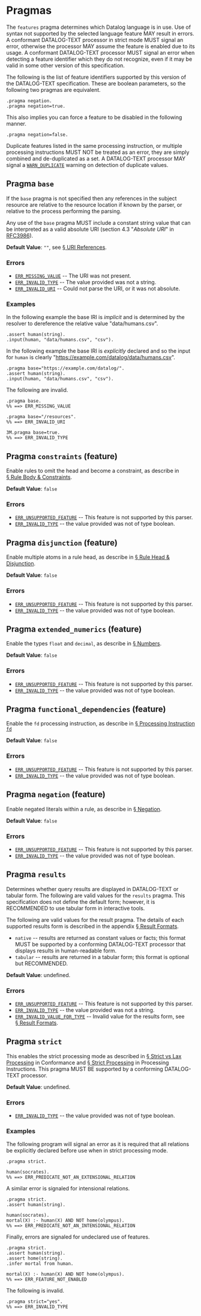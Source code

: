 # Pragmas

The `features` pragma determines which Datalog language is in use. Use of syntax not supported by the selected language feature MAY result in errors. A conformant DATALOG-TEXT processor in strict mode MUST signal an error, otherwise the processor MAY assume the feature is enabled due to its usage. A conformant DATALOG-TEXT processor MUST signal an error when detecting a feature identifier which they do not recognize, even if it may be valid in some other version of this specification.

The following is the list of feature identifiers supported by this version of the DATALOG-TEXT specification. These are boolean parameters, so the following two pragmas are equivalent.

```datalog
.pragma negation.
.pragma negation=true.
```

This also implies you can force a feature to be disabled in the following manner.

```datalog
.pragma negation=false.
```

Duplicate features listed in the same processing instruction, or multiple processing instructions MUST NOT be treated as an error, they are simply combined and de-duplicated as a set. A DATALOG-TEXT processor MAY signal a [`WARN_DUPLICATE`](errors.md#WARN_DUPLICATE) warning on detection of duplicate values.

## Pragma `base`

If the `base` pragma is not specified then any references in the subject resource are relative to the resource location if known by the parser, or relative to the process performing the parsing. 

Any use of the `base` pragma MUST include a constant string value that can be interpreted as a valid absolute URI (section 4.3 "_Absolute URI_" in <span class="bibref inline">[RFC3986](x_references.md#RFC3986)</span>).

**Default Value**: `""`, see [§&nbsp;URI References](resolvers.md#uri-references).

### Errors

* [`ERR_MISSING_VALUE`](errors.md#ERR_MISSING_VALUE) -- The URI was not present.
* [`ERR_INVALID_TYPE`](errors.md#ERR_INVALID_TYPE) -- The value provided was not a string.
* [`ERR_INVALID_URI`](errors.md#ERR_INVALID_URI) -- Could not parse the URI, or it was not absolute.

### Examples

In the following example the base IRI is _implicit_ and is determined by the resolver to dereference the relative value "data/humans.csv".

```datalog
.assert human(string).
.input(human, "data/humans.csv", "csv").
```

In the following example the base IRI is _explicitly_ declared and so the input for `human` is clearly "https://example.com/datalog/data/humans.csv".

```datalog
.pragma base="https://example.com/datalog/".
.assert human(string).
.input(human, "data/humans.csv", "csv").
```

The following are invalid.

```datalog
.pragma base.
%% ==> ERR_MISSING_VALUE
```

```datalog
.pragma base="/resources".
%% ==> ERR_INVALID_URI
```

```datalog
3M.pragma base=true.
%% ==> ERR_INVALID_TYPE
```


## Pragma `constraints` (feature)

Enable rules to omit the head and become a constraint, as describe in [§&nbsp;Rule Body & Constraints](grammar_rules.md#rule-body--constraints).

**Default Value**: `false`

### Errors

* [`ERR_UNSUPPORTED_FEATURE`](errors.md#ERR_UNSUPPORTED_FEATURE) -- This feature is not supported by this parser.
* [`ERR_INVALID_TYPE`](errors.md#ERR_INVALID_TYPE) -- the value provided was not of type boolean.

## Pragma `disjunction` (feature)

Enable multiple atoms in a rule head, as describe in [§&nbsp;Rule Head & Disjunction](grammar_rules.md#rule-head--disjunction).

**Default Value**: `false`

### Errors

* [`ERR_UNSUPPORTED_FEATURE`](errors.md#ERR_UNSUPPORTED_FEATURE) -- This feature is not supported by this parser.
* [`ERR_INVALID_TYPE`](errors.md#ERR_INVALID_TYPE) -- the value provided was not of type boolean.

## Pragma `extended_numerics` (feature)

Enable the types `float` and `decimal`, as describe in [§&nbsp;Numbers](grammar_constants.md#numbers).

**Default Value**: `false`

### Errors

* [`ERR_UNSUPPORTED_FEATURE`](errors.md#ERR_UNSUPPORTED_FEATURE) -- This feature is not supported by this parser.
* [`ERR_INVALID_TYPE`](errors.md#ERR_INVALID_TYPE) -- the value provided was not of type boolean.

## Pragma `functional_dependencies` (feature)

Enable the `fd` processing instruction, as describe in [§&nbsp;Processing Instruction `fd`](grammar_pi.md#processing-instruction-fd)

**Default Value**: `false`

### Errors

* [`ERR_UNSUPPORTED_FEATURE`](errors.md#ERR_UNSUPPORTED_FEATURE) -- This feature is not supported by this parser.
* [`ERR_INVALID_TYPE`](errors.md#ERR_INVALID_TYPE) -- the value provided was not of type boolean.

## Pragma `negation` (feature)

Enable negated literals within a rule, as describe in [§&nbsp;Negation](grammar_literals.md#negation).

**Default Value**: `false`

### Errors

* [`ERR_UNSUPPORTED_FEATURE`](errors.md#ERR_UNSUPPORTED_FEATURE) -- This feature is not supported by this parser.
* [`ERR_INVALID_TYPE`](errors.md#ERR_INVALID_TYPE) -- the value provided was not of type boolean.

## Pragma `results`

Determines whether query results are displayed in DATALOG-TEXT or tabular form. The following are valid values for the `results` pragma. This specification does not define the default form; however, it is RECOMMENDED to use tabular form in interactive tools.

The following are valid values for the result pragma. The details of each supported results form is described in the appendix [§&nbsp;Result Formats](x_result_forms.md).

* `native` -- results are returned as constant values or facts; this format MUST be supported by a conforming DATALOG-TEXT processor that displays results in human-readable form.
* `tabular` -- results are returned in a tabular form; this format is optional but RECOMMENDED.

**Default Value**: undefined.

### Errors

* [`ERR_UNSUPPORTED_FEATURE`](errors.md#ERR_UNSUPPORTED_FEATURE) -- This feature is not supported by this parser.
* [`ERR_INVALID_TYPE`](errors.md#ERR_INVALID_TYPE) -- the value provided was not a string.
* [`ERR_INVALID_VALUE_FOR_TYPE`](errors.md#ERR_INVALID_VALUE_FOR_TYPE) -- Invalid value for the results form, see [§&nbsp;Result Formats](x_result_forms.md).

## Pragma `strict`

This enables the strict processing mode as described in [§&nbsp;Strict vs Lax Processing](conformance.md#strict-vs-lax-processing) in Conformance and [§&nbsp;Strict Processing](grammar_pi.md#strict-processing) in Processing Instructions.
This pragma MUST BE supported by a conforming DATALOG-TEXT processor.

**Default Value**: undefined.

### Errors

* [`ERR_INVALID_TYPE`](errors.md#ERR_INVALID_TYPE) -- the value provided was not of type boolean.

### Examples

The following program will signal an error as it is required that all relations be explicitly declared before use when in strict processing mode.

```datalog
.pragma strict.

human(socrates).
%% ==> ERR_PREDICATE_NOT_AN_EXTENSIONAL_RELATION
```

A similar error is signaled for intensional relations.

```datalog
.pragma strict.
.assert human(string).

human(socrates).
mortal(X) :- human(X) AND NOT home(olympus).
%% ==> ERR_PREDICATE_NOT_AN_INTENSIONAL_RELATION
```

Finally, errors are signaled for undeclared use of features.

```datalog
.pragma strict.
.assert human(string).
.assert home(string).
.infer mortal from human.

mortal(X) :- human(X) AND NOT home(olympus).
%% ==> ERR_FEATURE_NOT_ENABLED
```

The following is invalid.

```datalog
.pragma strict="yes".
%% ==> ERR_INVALID_TYPE
```
